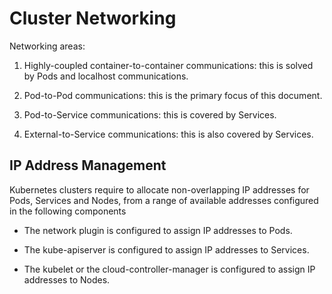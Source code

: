 # Cluster Networking

Networking areas:

1. Highly-coupled container-to-container communications: this is solved by Pods and localhost communications.

2. Pod-to-Pod communications: this is the primary focus of this document.

3. Pod-to-Service communications: this is covered by Services.

4. External-to-Service communications: this is also covered by Services.

## IP Address Management

Kubernetes clusters require to allocate non-overlapping IP addresses for Pods, Services and Nodes, from a range of available addresses configured in the following components

- The network plugin is configured to assign IP addresses to Pods.

- The kube-apiserver is configured to assign IP addresses to Services.

- The kubelet or the cloud-controller-manager is configured to assign IP addresses to Nodes.

